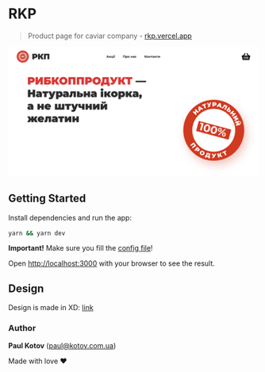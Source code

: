 # RKP

> Product page for caviar company - [rkp.vercel.app](https://rkp.vercel.app)

![rkp.vercel.app](public/img/thumbnail.png)

## Getting Started

Install dependencies and run the app:

```bash
yarn && yarn dev
```

**Important!** Make sure you fill the [config file](.env)!

Open [http://localhost:3000](http://localhost:3000) with your browser to see the result.

## Design

Design is made in XD: [link](https://xd.adobe.com/view/be1053ef-e4df-4e2b-b052-e11adeca3b13-eb43)

### Author

**Paul Kotov** (paul@kotov.com.ua)

Made with love ❤️
